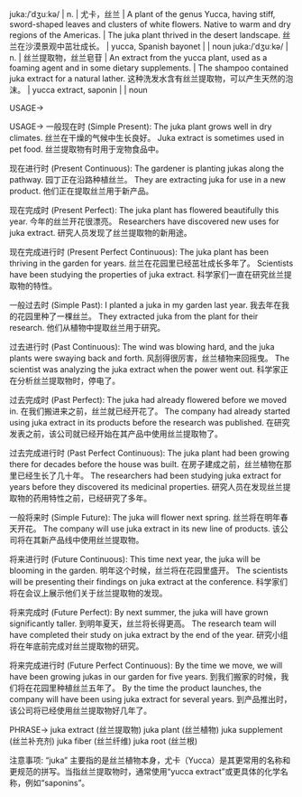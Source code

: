 juka:/ˈdʒuːkə/ | n. | 尤卡，丝兰 | A plant of the genus Yucca, having stiff, sword-shaped leaves and clusters of white flowers.  Native to warm and dry regions of the Americas. |  The juka plant thrived in the desert landscape. 丝兰在沙漠景观中茁壮成长。 |  yucca, Spanish bayonet |  | noun
juka:/ˈdʒuːkə/ | n. | 丝兰提取物，丝兰皂苷 | An extract from the yucca plant, used as a foaming agent and in some dietary supplements. | The shampoo contained juka extract for a natural lather.  这种洗发水含有丝兰提取物，可以产生天然的泡沫。 | yucca extract, saponin |  | noun


USAGE->

USAGE->
一般现在时 (Simple Present):
The juka plant grows well in dry climates.  丝兰在干燥的气候中生长良好。
Juka extract is sometimes used in pet food.  丝兰提取物有时用于宠物食品中。

现在进行时 (Present Continuous):
The gardener is planting jukas along the pathway. 园丁正在沿路种植丝兰。
They are extracting juka for use in a new product. 他们正在提取丝兰用于新产品。


现在完成时 (Present Perfect):
The juka plant has flowered beautifully this year.  今年的丝兰开花很漂亮。
Researchers have discovered new uses for juka extract. 研究人员发现了丝兰提取物的新用途。


现在完成进行时 (Present Perfect Continuous):
The juka plant has been thriving in the garden for years.  丝兰在花园里已经茁壮成长多年了。
Scientists have been studying the properties of juka extract. 科学家们一直在研究丝兰提取物的特性。


一般过去时 (Simple Past):
I planted a juka in my garden last year. 我去年在我的花园里种了一棵丝兰。
They extracted juka from the plant for their research.  他们从植物中提取丝兰用于研究。


过去进行时 (Past Continuous):
The wind was blowing hard, and the juka plants were swaying back and forth. 风刮得很厉害，丝兰植物来回摇曳。
The scientist was analyzing the juka extract when the power went out.  科学家正在分析丝兰提取物时，停电了。


过去完成时 (Past Perfect):
The juka had already flowered before we moved in.  在我们搬进来之前，丝兰就已经开花了。
The company had already started using juka extract in its products before the research was published. 在研究发表之前，该公司就已经开始在其产品中使用丝兰提取物了。


过去完成进行时 (Past Perfect Continuous):
The juka plant had been growing there for decades before the house was built. 在房子建成之前，丝兰植物在那里已经生长了几十年。
The researchers had been studying juka extract for years before they discovered its medicinal properties.  研究人员在发现丝兰提取物的药用特性之前，已经研究了多年。


一般将来时 (Simple Future):
The juka will flower next spring.  丝兰将在明年春天开花。
The company will use juka extract in its new line of products.  该公司将在其新产品线中使用丝兰提取物。


将来进行时 (Future Continuous):
This time next year, the juka will be blooming in the garden. 明年这个时候，丝兰将在花园里盛开。
The scientists will be presenting their findings on juka extract at the conference.  科学家们将在会议上展示他们关于丝兰提取物的发现。


将来完成时 (Future Perfect):
By next summer, the juka will have grown significantly taller.  到明年夏天，丝兰将长得更高。
The research team will have completed their study on juka extract by the end of the year.  研究小组将在年底前完成对丝兰提取物的研究。


将来完成进行时 (Future Perfect Continuous):
By the time we move, we will have been growing jukas in our garden for five years.  到我们搬家的时候，我们将在花园里种植丝兰五年了。
By the time the product launches, the company will have been using juka extract for several years. 到产品推出时，该公司将已经使用丝兰提取物好几年了。



PHRASE->
juka extract (丝兰提取物)
juka plant (丝兰植物)
juka supplement (丝兰补充剂)
juka fiber (丝兰纤维)
juka root (丝兰根)


注意事项:
“juka” 主要指的是丝兰植物本身，尤卡（Yucca）是其更常用的名称和更规范的拼写。当指丝兰提取物时，通常使用“yucca extract”或更具体的化学名称，例如“saponins”。
